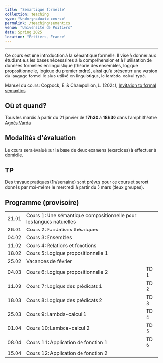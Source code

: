 ```yaml
---
title: "Sémantique formelle"
collection: teaching
type: "Undergraduate course"
permalink: /teaching/semantics
venue: "Université de Poitiers"
date: Spring 2025
location: "Poitiers, France"
---
```


-----------------------------------------------------------------------------------------------
Ce cours est une introduction à la sémantique formelle. Il vise à donner aux étudiant.e.s les bases nécessaires à la compréhension et à l'utilisation de données formelles en linguistique (théorie des ensembles, logique propositionnelle, logique du premier ordre), ainsi qu'à présenter une version du langage formel le plus utilisé en linguistique, le lambda-calcul typé.

Manuel du cours: Coppock, E. & Champollion, L. (2024), [Invitation to formal semantics](https://eecoppock.info/bootcamp/semantics-boot-camp.pdf)

## Où et quand?
Tous les mardis à partir du 21 janvier de **17h30** à **18h30** dans l'amphithéâtre [Agnès Varda](https://www.youtube.com/watch?v=sRR0_VJFqwg)


## Modalités d'évaluation
Le cours sera évalué sur la base de deux examens (exercices) à effectuer à domicile.

## TP
Des travaux pratiques (1h/semaine) sont prévus pour ce cours et seront donnés par moi-même le mercredi à partir du 5 mars (deux groupes).



## Programme (provisoire)

|   |                  |  |
|---|------------------|--|
| 21.01 | Cours 1: Une sémantique compositionnelle pour les langues naturelles     | |
| 28.01 | Cours 2: Fondations théoriques | |
| 04.02 | Cours 3: Ensembles      | |
| 11.02 | Cours 4: Relations et fonctions      | |
| 18.02 | Cours 5: Logique propositionnelle 1     | |
| 25.02 | Vacances de février     | |
| 04.03 | Cours 6: Logique propositionnelle 2     | TD 1 |
| 11.03 | Cours 7: Logique des prédicats 1 | TD 2 |
| 18.03 | Cours 8: Logique des prédicats 2 | TD 3 |
| 25.03 | Cours 9: Lambda-calcul 1  | TD 4 |
| 01.04 | Cours 10: Lambda-calcul 2  | TD 5 |
| 08.04 | Cours 11: Application de fonction 1  | TD 6 |
| 15.04 | Cours 12: Application de fonction 2  |  |
